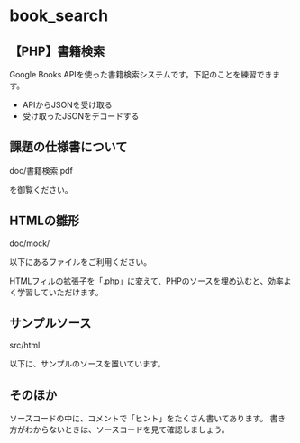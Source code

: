 # book_search
## 【PHP】書籍検索

Google Books APIを使った書籍検索システムです。下記のことを練習できます。

- APIからJSONを受け取る
- 受け取ったJSONをデコードする

## 課題の仕様書について

doc/書籍検索.pdf

を御覧ください。

## HTMLの雛形

doc/mock/

以下にあるファイルをご利用ください。

HTMLフィルの拡張子を「.php」に変えて、PHPのソースを埋め込むと、効率よく学習していただけます。

## サンプルソース

src/html

以下に、サンプルのソースを置いています。

## そのほか

ソースコードの中に、コメントで「ヒント」をたくさん書いてあります。 書き方がわからないときは、ソースコードを見て確認しましょう。
